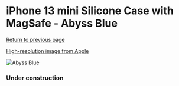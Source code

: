 # iPhone 13 mini Silicone Case with MagSafe - Abyss Blue

[Return to previous page](/iphone_13)

[High-resolution image from Apple](https://store.storeimages.cdn-apple.com/8756/as-images.apple.com/is/MM213?wid=4500&hei=4500&fmt=png)

<div style="width: 384px"><img src="/everypreview/MM213.png" alt="Abyss Blue"></div>

### Under construction
